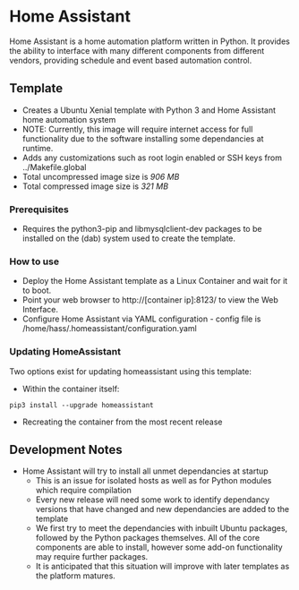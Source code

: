 # Home Assistant

Home Assistant is a home automation platform written in Python. It provides the ability to interface with many different components from different vendors, providing schedule and event based automation control.

## Template
- Creates a Ubuntu Xenial template with Python 3 and Home Assistant home automation system
- NOTE: Currently, this image will require internet access for full functionality due to the software installing some dependancies at runtime.
- Adds any customizations such as root login enabled or SSH keys from ../Makefile.global
- Total uncompressed image size is *906 MB*
- Total compressed image size is *321 MB*

### Prerequisites
- Requires the python3-pip and libmysqlclient-dev packages to be installed on the (dab) system used to create the template.

### How to use

- Deploy the Home Assistant template as a Linux Container and wait for it to boot.
- Point your web browser to http://[container ip]:8123/ to view the Web Interface.
- Configure Home Assistant via YAML configuration - config file is /home/hass/.homeassistant/configuration.yaml

### Updating HomeAssistant

Two options exist for updating homeassistant using this template:

- Within the container itself:

```pip3 install --upgrade homeassistant```

- Recreating the container from the most recent release

## Development Notes

- Home Assistant will try to install all unmet dependancies at startup
  - This is an issue for isolated hosts as well as for Python modules which require compilation
  - Every new release will need some work to identify dependancy versions that have changed and new dependancies are added to the template
  - We first try to meet the dependancies with inbuilt Ubuntu packages, followed by the Python packages themselves. All of the core components are able to install, however some add-on functionality may require further packages.
  - It is anticipated that this situation will improve with later templates as the platform matures.
